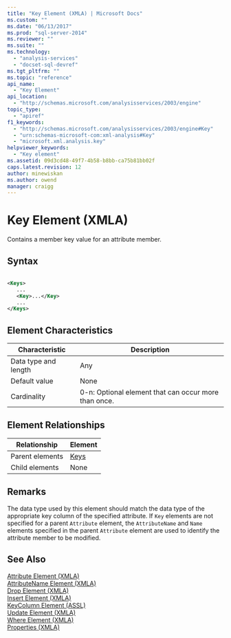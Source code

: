 ```yaml
---
title: "Key Element (XMLA) | Microsoft Docs"
ms.custom: ""
ms.date: "06/13/2017"
ms.prod: "sql-server-2014"
ms.reviewer: ""
ms.suite: ""
ms.technology: 
  - "analysis-services"
  - "docset-sql-devref"
ms.tgt_pltfrm: ""
ms.topic: "reference"
api_name: 
  - "Key Element"
api_location: 
  - "http://schemas.microsoft.com/analysisservices/2003/engine"
topic_type: 
  - "apiref"
f1_keywords: 
  - "http://schemas.microsoft.com/analysisservices/2003/engine#Key"
  - "urn:schemas-microsoft-com:xml-analysis#Key"
  - "microsoft.xml.analysis.key"
helpviewer_keywords: 
  - "Key element"
ms.assetid: 09d3cd48-49f7-4b58-b8bb-ca75b81bb02f
caps.latest.revision: 12
author: minewiskan
ms.author: owend
manager: craigg
---
```

# Key Element (XMLA)
  Contains a member key value for an attribute member.  
  
## Syntax  
  
```xml  
  
<Keys>  
   ...  
   <Key>...</Key>  
   ...  
</Keys>  
```  
  
## Element Characteristics  
  
|Characteristic|Description|  
|--------------------|-----------------|  
|Data type and length|Any|  
|Default value|None|  
|Cardinality|0-n: Optional element that can occur more than once.|  
  
## Element Relationships  
  
|Relationship|Element|  
|------------------|-------------|  
|Parent elements|[Keys](keys-element-xmla.md)|  
|Child elements|None|  
  
## Remarks  
 The data type used by this element should match the data type of the appropriate key column of the specified attribute. If `Key` elements are not specified for a parent `Attribute` element, the `AttributeName` and `Name` elements specified in the parent `Attribute` element are used to identify the attribute member to be modified.  
  
## See Also  
 [Attribute Element &#40;XMLA&#41;](attribute-element-xmla.md)   
 [AttributeName Element &#40;XMLA&#41;](name-element-xmla.md)   
 [Drop Element &#40;XMLA&#41;](../xml-elements-commands/drop-element-xmla.md)   
 [Insert Element &#40;XMLA&#41;](../xml-elements-commands/insert-element-xmla.md)   
 [KeyColumn Element &#40;ASSL&#41;](../../scripting/objects/column-element-assl.md)   
 [Update Element &#40;XMLA&#41;](../xml-elements-commands/update-element-xmla.md)   
 [Where Element &#40;XMLA&#41;](where-element-xmla.md)   
 [Properties &#40;XMLA&#41;](xml-elements-properties.md)  
  
  
